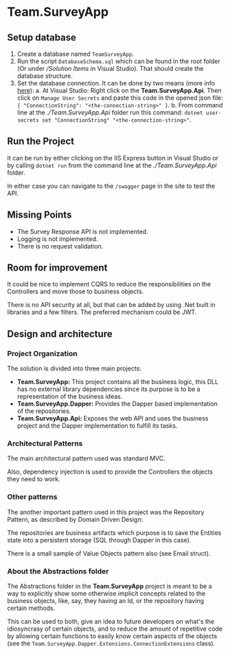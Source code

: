 # Team.SurveyApp

## Setup database

1. Create a database named `TeamSurveyApp`.
2. Run the script `DatabaseSchema.sql` which can be found in the root folder (Or under _/Solution Items_ in Visual Studio). That should create the database structure.
3. Set the database connection. It can be done by two means (more info [here](https://docs.microsoft.com/en-us/aspnet/core/security/app-secrets?view=aspnetcore-5.0&tabs=windows)):
    a. At Visual Studio: Right click on the **Team.SurveyApp.Api**. Then click on `Manage User Secrets` and paste this code in the opened json file: `{ "ConnectionString": "<the-connection-string>" }`.
    b. From command line at the _./Team.SurveyApp.Api_ folder run this command: `dotnet user-secrets set "ConnectionString" "<the-connection-string>"`.

## Run the Project

It can be run by either clicking on the IIS Express button in Visual Studio or by calling `dotnet run` from the command line at the _./Team.SurveyApp.Api_ folder.

In either case you can navigate to the `/swagger` page in the site to test the API.

## Missing Points

* The Survey Response API is not implemented.
* Logging is not implemented.
* There is no request validation.

## Room for improvement

It could be nice to implement CQRS to reduce the responsibilities on the Controllers and move those to business objects.

There is no API security at all, but that can be added by using .Net built in libraries and a few filters. The preferred mechanism could be JWT.

## Design and architecture

### Project Organization

The solution is divided into three main projects:

* **Team.SurveyApp:** This project contains all the business logic, this DLL has no external library dependencies since its purpose is to be a representation of the business ideas.
* **Team.SurveyApp.Dapper:** Provides the Dapper based implementation of the repositories.
* **Team.SurveyApp.Api:** Exposes the web API and uses the business project and the Dapper implementation to fulfill its tasks.

### Architectural Patterns

The main architectural pattern used was standard MVC.

Also, dependency injection is used to provide the Controllers the objects they need to work.

### Other patterns

The another important pattern used in this project was the Repository Pattern, as described by Domain Driven Design:

The repositories are business artifacts which purpose is to save the Entities state into a persistent storage (SQL through Dapper in this case).

There is a small sample of Value Objects pattern also (see Email struct).

### About the Abstractions folder

The Abstractions folder in the **Team.SurveyApp** project is meant to be a way to explicitly show some otherwise implicit concepts related to the business objects, like, say, they having an Id, or the repository having certain methods.

This can be used to both, give an idea to future developers on what's the idiosyncrasy of certain objects, and to reduce the amount of repetitive code by allowing certain functions to easily know certain aspects of the objects (see the `Team.SurveyApp.Dapper.Extensions.ConnectionExtensions` class).